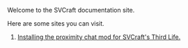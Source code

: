 Welcome to the SVCraft documentation site.

Here are some sites you can visit.

1. [Installing the proximity chat mod for SVCraft's Third Life.](third-life/installing.md)
